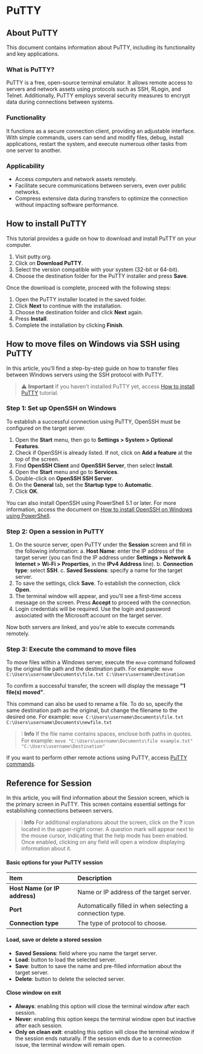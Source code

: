 ﻿# PuTTY

## About PuTTY


This document contains information about PuTTY, including its functionality and key applications.

### What is PuTTY?

PuTTY is a free, open-source terminal emulator. It allows remote access to servers and network assets using protocols such as SSH, RLogin, and Telnet. Additionally, PuTTY employs several security measures to encrypt data during connections between systems.

### Functionality

It functions as a secure connection client, providing an adjustable interface. With simple commands, users can send and modify files, debug, install applications, restart the system, and execute numerous other tasks from one server to another.

### Applicability

-  Access computers and network assets remotely.
-   Facilitate secure communications between servers, even over public networks.
-   Compress extensive data during transfers to optimize the connection without impacting software performance.

## How to install PuTTY

This tutorial provides a guide on how to download and install PuTTY on your computer.

1.  Visit putty.org.
2.  Click on **Download PuTTY**.
3.  Select the version compatible with your system (32-bit or 64-bit).
4.  Choose the destination folder for the PuTTY installer and press **Save**.

Once the download is complete, proceed with the following steps:

1.  Open the PuTTY installer located in the saved folder.
2.  Click **Next** to continue with the installation.
3.  Choose the destination folder and click **Next** again.
4.  Press **Install**.
5.  Complete the installation by clicking **Finish**.


## How to move files on Windows via SSH using PuTTY

In this article, you’ll find a step-by-step guide on how to transfer files between Windows servers using the SSH protocol with PuTTY.

>⚠️ **Important**
>If you haven't installed PuTTY yet, access [How to install PuTTY](https://fakewebsiteportfolio.com) tutorial.

### Step 1: Set up OpenSSH on Windows

To establish a successful connection using PuTTY, OpenSSH must be configured on the target server.

1.  Open the **Start** menu, then go to **Settings > System > Optional Features**.
2.  Check if OpenSSH is already listed. If not, click on **Add a feature** at the top of the screen.
3.  Find **OpenSSH Client** and **OpenSSH Server**, then select **Install**.
4.  Open the **Start** menu and go to **Services**.
5.  Double-click on **OpenSSH SSH Server**.
6.  On the **General** tab, set the **Startup type** to **Automatic**.
7.  Click **OK**.

You can also install OpenSSH using PowerShell 5.1 or later. For more information, access the document on [How to install OpenSSH on Windows using PowerShell](https://fakewebsiteportfolio.com).

### Step 2: Open a session in PuTTY

 1. On the source server, open PuTTY under the **Session** screen and fill in the following information:
a. **Host Name**: enter the IP address of the target server (you can find the IP address under **Settings > Network & Internet > Wi-Fi > Properties**, in the **IPv4 Address** line).
b. **Connection type**: select **SSH**.
c. **Saved Sessions**: specify a name for the target server.
 2. To save the settings, click **Save**. To establish the connection, click **Open**.
 3. The terminal window will appear, and you'll see a first-time access message on the screen. Press **Accept** to proceed with the connection.
 4. Login credentials will be required. Use the login and password associated with the Microsoft account on the target server.

Now both servers are linked, and you're able to execute commands remotely.

### Step 3: Execute the command to move files

To move files within a Windows server, execute the `move` command followed by the original file path and the destination path. For example: `move C:\Users\username\Documents\file.txt C:\Users\username\Destination`

To confirm a successful transfer, the screen will display the message **"1 file(s) moved"**.

This command can also be used to rename a file. To do so, specify the same destination path as the original, but change the filename to the desired one. For example: `move C:\Users\username\Documents\file.txt C:\Users\username\Documents\newfile.txt`

>❕ **Info**
If the file name contains spaces, enclose both paths in quotes. For example: `move "C:\Users\username\Documents\file example.txt" "C:\Users\username\Destination"`

If you want to perform other remote actions using PuTTY, access [PuTTY commands](https://fakewebsiteportfolio.com).


## Reference for Session 

In this article, you will find information about the Session screen, which is the primary screen in PuTTY. This screen contains essential settings for establishing connections between servers.

>❕ **Info**
For additional explanations about the screen, click on the **?** icon located in the upper-right corner. A question mark will appear next to the mouse cursor, indicating that the help mode has been enabled. Once enabled, clicking on any field will open a window displaying information about it.

#### Basic options for your PuTTY session

| **Item** | **Description** | 
:--- | :--- 
| **Host Name (or IP address)** | Name or IP address of the target server. |
| **Port** | Automatically filled in when selecting a connection type. |
| **Connection type** | The type of protocol to choose. |


#### Load, save or delete a stored session

-   **Saved Sessions**: field where you name the target server.
-   **Load**: button to load the selected server.
-   **Save**: button to save the name and pre-filled information about the target server.
-   **Delete**: button to delete the selected server.

#### Close window on exit

-   **Always**: enabling this option will close the terminal window after each session.
-   **Never**: enabling this option keeps the terminal window open but inactive after each session.
-   **Only on clean exit**: enabling this option will close the terminal window if the session ends naturally. If the session ends due to a connection issue, the terminal window will remain open.
